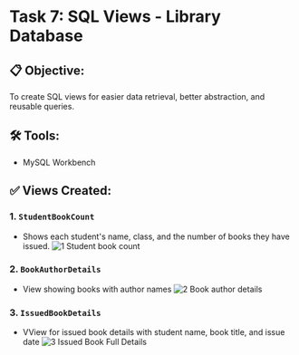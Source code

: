 # Task 7: SQL Views - Library Database

## 📋 Objective:
To create SQL views for easier data retrieval, better abstraction, and reusable queries.

## 🛠 Tools:
- MySQL Workbench

## ✅ Views Created:
### 1. `StudentBookCount`
- Shows each student's name, class, and the number of books they have issued.
  ![1  Student book count](https://github.com/user-attachments/assets/eeeff5e6-6f43-40b2-9ff9-a149e2cc3eec)


### 2. `BookAuthorDetails`
- View showing books with author names
  ![2  Book author details](https://github.com/user-attachments/assets/0647f4ba-3851-449f-b459-ce76ac4de58b)


### 3. `IssuedBookDetails`
- VView for issued book details with student name, book title, and issue date
  ![3  Issued Book Full Details](https://github.com/user-attachments/assets/19099c37-e467-4923-b962-25c7bd95c6e0)

